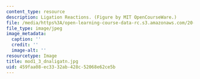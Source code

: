```yaml
---
content_type: resource
description: Ligation Reactions. (Figure by MIT OpenCourseWare.)
file: /media/https%3A/open-learning-course-data-rc.s3.amazonaws.com/20-109-laboratory-fundamentals-in-biological-engineering-fall-2007/459faa08ec3332ab428c52068e62ce5b_mod1_3_dnaligatn.jpg
file_type: image/jpeg
image_metadata:
  caption: ''
  credit: ''
  image-alt: ''
resourcetype: Image
title: mod1_3_dnaligatn.jpg
uid: 459faa08-ec33-32ab-428c-52068e62ce5b
---
```

